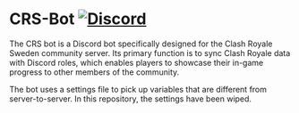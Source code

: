 # CRS-Bot [![Discord](https://discord.com/api/guilds/1045029146209820713/widget.png?style=shield)](https://discord.gg/C8S55SQXGQ)
The CRS bot is a Discord bot specifically designed for the Clash Royale Sweden community server. Its primary function is to sync Clash Royale data with Discord roles, which enables players to showcase their in-game progress to other members of the community.

The bot uses a settings file to pick up variables that are different from server-to-server. In this repository, the settings have been wiped.
